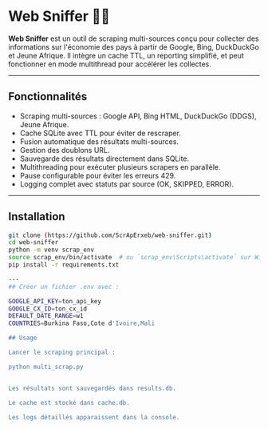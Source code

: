 # Web Sniffer 🕵️‍♂️

**Web Sniffer** est un outil de scraping multi-sources conçu pour collecter des informations sur l'économie des pays à partir de Google, Bing, DuckDuckGo et Jeune Afrique. Il intègre un cache TTL, un reporting simplifié, et peut fonctionner en mode multithread pour accélérer les collectes.

---

## Fonctionnalités

- Scraping multi-sources : Google API, Bing HTML, DuckDuckGo (DDGS), Jeune Afrique.
- Cache SQLite avec TTL pour éviter de rescraper.
- Fusion automatique des résultats multi-sources.
- Gestion des doublons URL.
- Sauvegarde des résultats directement dans SQLite.
- Multithreading pour exécuter plusieurs scrapers en parallèle.
- Pause configurable pour éviter les erreurs 429.
- Logging complet avec statuts par source (OK, SKIPPED, ERROR).

---

## Installation

```bash
git clone (https://github.com/ScrApErxeb/web-sniffer.git)
cd web-sniffer
python -m venv scrap_env
source scrap_env/bin/activate  # ou `scrap_env\Scripts\activate` sur Windows
pip install -r requirements.txt

---
## Créer un fichier .env avec :

GOOGLE_API_KEY=ton_api_key
GOOGLE_CX_ID=ton_cx_id
DEFAULT_DATE_RANGE=w1
COUNTRIES=Burkina Faso,Cote d'Ivoire,Mali

## Usage

Lancer le scraping principal :

python multi_scrap.py


Les résultats sont sauvegardés dans results.db.

Le cache est stocké dans cache.db.

Les logs détaillés apparaissent dans la console.
